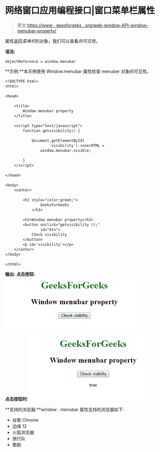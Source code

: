 # 网络窗口应用编程接口|窗口菜单栏属性

> 原文:[https://www . geesforgeks . org/web-window-API-window-menubar-property/](https://www.geeksforgeeks.org/web-window-api-window-menubar-property/)

属性返回*菜单栏*的对象，我们可以查看*的可见性*。

**语法:**

```
objectReference = window.menubar
```

**示例:**本示例使用 Window.menubar 属性检查 menuber 对象的可见性。

```
<!DOCTYPE html>
<html>

<head>

    <title>
        Window menubar property
    </title>

    <script type="text/javascript">
        function getvisibility() {

            document.getElementById(
                    'visibility').innerHTML =
                window.menubar.visible;

        }
    </script>

</head>

<body>
    <center>

        <h1 style="color:green;">  
                GeeksForGeeks  
            </h1>

        <h2>Window menubar property</h2>
        <button onclick="getvisibility ();"
                id="btn">
            Check visibility
        </button>
        <p id='visibility'></p>
    </center>
</body>

</html>
```

**输出:**
**点击按钮:**
![](img/508ca84b16889e174079254f1e7557cb.png)

**点击按钮时:**
![](img/37990f6ea716ec980c681ed0ccfb45e9.png)

**支持的浏览器:**window . menubar 属性支持的浏览器如下:

*   谷歌 Chrome
*   边缘 12
*   火狐浏览器
*   旅行队
*   歌剧